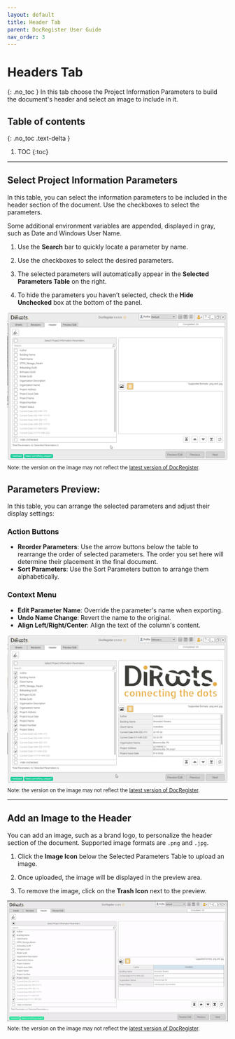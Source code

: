 ```yaml
---
layout: default
title: Header Tab
parent: DocRegister User Guide
nav_order: 3
---
```


# Headers Tab
{: .no_toc }
In this tab choose the Project Information Parameters to build the document's header and select an image to include in it.

## Table of contents
{: .no_toc .text-delta }

1. TOC
{:toc}

---

## Select Project Information Parameters

In this table, you can select the information parameters to be included in the header section of the document. Use the checkboxes to select the parameters.

Some additional environment variables are appended, displayed in gray, such as Date and Windows User Name.

1. Use the **Search** bar to quickly locate a parameter by name.

2. Use the checkboxes to select the desired parameters.

3. The selected parameters will automatically appear in the **Selected Parameters Table** on the right.

4. To hide the parameters you haven’t selected, check the **Hide Unchecked** box at the bottom of the panel.

![DocRegister Select Project Information Parameters](../../../assets/images/DocRegister/Header1-SelectParameters.gif)  
<sub>Note: the version on the image may not reflect the [latest version of DocRegister](https://diroots.com/revit-plugins/revit-to-pdf-dwg-dgn-dwf-nwc-ifc-and-images-with-prosheets/).</sub>

## Parameters Preview:

In this table, you can arrange the selected parameters and adjust their display settings:
### Action Buttons

- **Reorder Parameters**: Use the arrow buttons below the table to rearrange the order of selected parameters. The order you set here will determine their placement in the final document.
- **Sort Parameters**: Use the Sort Parameters button to arrange them alphabetically.

### Context Menu
- **Edit Parameter Name**: Override the parameter's name when exporting.
- **Undo Name Change**: Revert the name to the original.
- **Align Left/Right/Center**: Align the text of the column's content.

![DocRegister Select Project Information Parameters](../../../assets/images/DocRegister/Header2-ParametersPreview.gif)  
<sub>Note: the version on the image may not reflect the [latest version of DocRegister](https://diroots.com/revit-plugins/revit-to-pdf-dwg-dgn-dwf-nwc-ifc-and-images-with-prosheets/).</sub>

---

## Add an Image to the Header

You can add an image, such as a brand logo, to personalize the header section of the document. Supported image formats are `.png` and `.jpg`.

1. Click the **Image Icon** below the Selected Parameters Table to upload an image.

2. Once uploaded, the image will be displayed in the preview area.

3. To remove the image, click on the **Trash Icon** next to the preview.


![DocRegister Select Project Information Parameters](../../../assets/images/DocRegister/Header3-Image.gif)  
<sub>Note: the version on the image may not reflect the [latest version of DocRegister](https://diroots.com/revit-plugins/revit-to-pdf-dwg-dgn-dwf-nwc-ifc-and-images-with-prosheets/).</sub>

